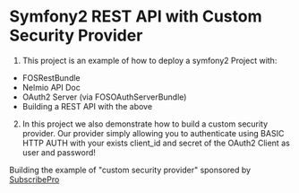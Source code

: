Symfony2 REST API with Custom Security Provider
================================================

1. This project is an example of how to deploy a symfony2 Project with:
  - FOSRestBundle
  - Nelmio API Doc
  - OAuth2 Server (via FOSOAuthServerBundle)
  - Building a REST API with the above
  

2. In this project we also demonstrate how to build a custom security provider.
Our provider simply allowing you to authenticate using BASIC HTTP AUTH with your exists client_id and secret of the
OAuth2 Client as user and password!

Building the example of  "custom security provider" sponsored by [SubscribePro](http://www.subscribepro.com/)


